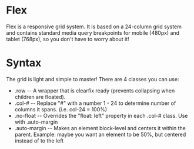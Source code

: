 # Flex
Flex is a responsive grid system. It is based on a 24-column grid system and contains standard media query breakpoints for mobile (480px) and tablet (768px), so you don't have to worry about it!

Syntax
======
The grid is light and simple to master! There are 4 classes you can use:
- .row -- A wrapper that is clearfix ready (prevents collapsing when children are floated).
- .col-# -- Replace "#" with a number 1 - 24 to determine number of columns it spans. (i.e. col-24 = 100%)
- .no-float -- Overrides the "float: left" property in each .col-# class. Use with .auto-margin
- .auto-margin -- Makes an element block-level and centers it within the parent. Example: maybe you want an element to be 50%, but  centered instead of to the left
